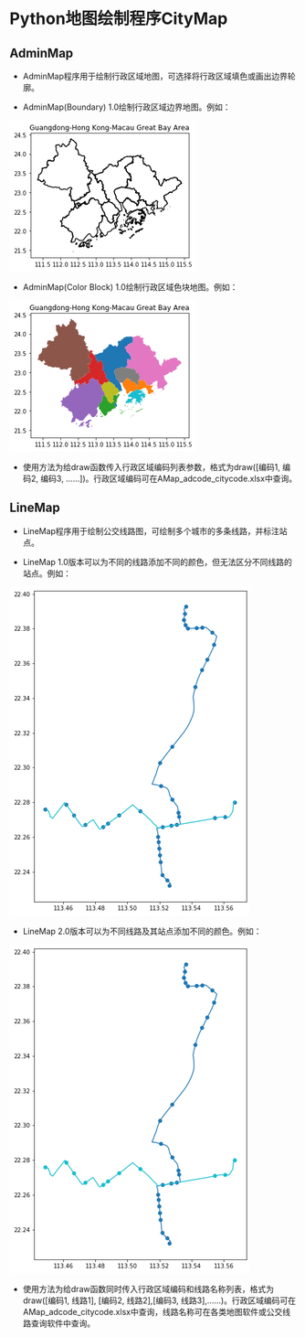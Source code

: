# Python地图绘制程序CityMap
## AdminMap
* AdminMap程序用于绘制行政区域地图，可选择将行政区域填色或画出边界轮廓。

* AdminMap(Boundary) 1.0绘制行政区域边界地图。例如：

![边界图](https://github.com/huzaizhou/CityMap/blob/main/image/boundry%20example.png)

* AdminMap(Color Block) 1.0绘制行政区域色块地图。例如：

![色块图](https://github.com/huzaizhou/CityMap/blob/main/image/color%20block%20example.png)

* 使用方法为给draw函数传入行政区域编码列表参数，格式为draw([编码1, 编码2, 编码3, ……])。行政区域编码可在AMap_adcode_citycode.xlsx中查询。

## LineMap
* LineMap程序用于绘制公交线路图，可绘制多个城市的多条线路，并标注站点。

* LineMap 1.0版本可以为不同的线路添加不同的颜色，但无法区分不同线路的站点。例如：

![LineMap1.0示例](https://github.com/huzaizhou/CityMap/blob/main/image/LineMap1.0%20example.png)

* LineMap 2.0版本可以为不同线路及其站点添加不同的颜色。例如：

![LineMap2.0示例](https://github.com/huzaizhou/CityMap/blob/main/image/LineMap1.1%20example.png)

* 使用方法为给draw函数同时传入行政区域编码和线路名称列表，格式为draw([编码1, 线路1], [编码2, 线路2],[编码3, 线路3],……)。行政区域编码可在AMap_adcode_citycode.xlsx中查询，线路名称可在各类地图软件或公交线路查询软件中查询。
